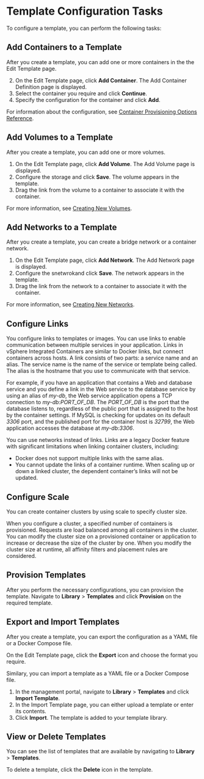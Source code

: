 # Template Configuration Tasks #

To configure a template, you can perform the following tasks:

## Add Containers to a Template ##

After you create a template, you can add one or more containers in the the Edit Template page.

2. On the Edit Template page, click **Add Container**. The Add Container Definition page is displayed. 
2. Select the container you require and click **Continue**. 
2. Specify the configuration for the container and click **Add**.

For information about the configuration, see [Container Provisioning Options Reference](container_provisioning_options_reference.md).

## Add Volumes to a Template ##

After you create a template, you can add one or more volumes.  

1. On the Edit Template page, click **Add Volume**. The Add Volume page is displayed. 
1. Configure the storage and click **Save**. The volume appears in the template.
1. Drag the link from the volume to a container to associate it with the container.

For more information, see [Creating New Volumes](create_volumes.md).

## Add Networks to a Template ##

After you create a template, you can create a bridge network or a container network.

1. On the Edit Template page, click **Add Network**. The Add Network page is displayed.
1. Configure the snetwrokand click **Save**. The network appears in the template.
1. Drag the link from the network to a container to associate it with the container.

For more information, see [Creating New Networks](create_network.md).

## Configure Links ##

You configure links to templates or images. You can use links to enable communication between multiple services in your application. Links in vSphere Integrated Containers are similar to Docker links, but connect containers across hosts. A link consists of two parts: a service name and an alias. The service name is the name of the service or template being called. The alias is the hostname that you use to communicate with that service.

For example, if you have an application that contains a Web and database service and you define a link in the Web service to the database service by using an alias of *my-db*, the Web service application opens a TCP connection to *my-db:PORT_OF_DB*. The *PORT_OF_DB* is the port that the database listens to, regardless of the public port that is assigned to the host by the container settings. If MySQL is checking for updates on its default *3306* port, and the published port for the container host is *32799*, the Web application accesses the database at *my-db:3306*.

You can use networks instead of links. Links are a legacy Docker feature with significant limitations when linking container clusters, including:

- Docker does not support multiple links with the same alias. 
- You cannot update the links of a container runtime. When scaling up or down a linked cluster, the dependent container’s links will not be updated.

## Configure Scale ##

You can create container clusters by using scale to specify cluster size. 

When you configure a cluster, a specified number of containers is provisioned. Requests are load balanced among all containers in the cluster. You can modify the cluster size on a provisioned container or application to increase or decrease the size of the cluster by one. When you modify the cluster size at runtime, all affinity filters and placement rules are considered.


## Provision Templates ##

After you perform the necessary configurations, you can provision the template. Navigate to **Library** > **Templates** and click **Provision** on the required template. 

## Export and Import Templates

After you create a template, you can export the configuration as a YAML file or a Docker Compose file. 

On the Edit Template page, click the **Export** icon and choose the format you require. 

Similary, you can import a template as a YAML file or a Docker Compose file. 

1. In the management portal, navigate to **Library** > **Templates** and click **Import Template**.
1. In the Import Template page, you can either upload a template or enter its contents.
1. Click **Import**. The template is added to your template library.

## View or Delete Templates ##

You can see the list of templates that are available by navigating to **Library** > **Templates**. 

To delete a template, click the **Delete** icon in the template.